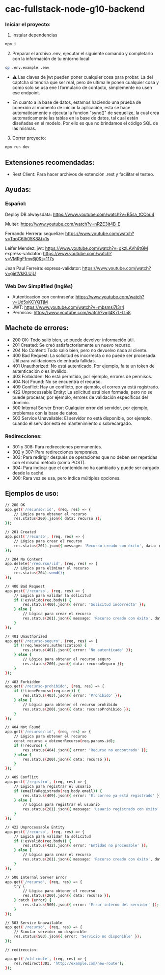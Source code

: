 # cac-fullstack-node-g10-backend

### Iniciar el proyecto:

1. Instalar dependencias
```bash
npm i
```
2. Preparar el archivo .env, ejecutar el siguiente comando y completarlo con la información de tu entorno local
```bash
cp .env.example .env
```
* ⚠️ Las claves de jwt pueden poner cualquier cosa para probar. La del captcha si tendría que ser real, pero de ultima le ponen cualquier cosa y como solo se usa ene l formulario de contacto, simplemente no usen ese endpoint.

* En cuanto a la base de datos, estamos haciendo una prueba de conexión
al momento de iniciar la aplicación, esta se hace automaticamente y ejecuta la funcion "sync()" de sequelize, la cual crea automaticamente las tablas en la base de datos, tal cual están diseñadas en el modelo. Por ello es que no brindamos el código SQL de las mismas.

3. Correr proyecto:
```bash
npm run dev
```



## Extensiones recomendadas:

- Rest Client: Para hacer archivos de extención .rest y facilitar el testeo.


## Ayudas: 

### Español:

Deploy DB alwaysdata: https://www.youtube.com/watch?v=B5sa_tCCou4

Multer: https://www.youtube.com/watch?v=nRZE3It4B-E

Fernando Herrera:
sequelize: https://www.youtube.com/watch?v=TqpC6Ih05K8&t=1s

Leifer Mendez:
jwt: https://www.youtube.com/watch?v=gkzLAVh8tGM
express-validator: https://www.youtube.com/watch?v=VMRgFfmv6j0&t=117s

Jean Paul Ferreira:
express-validator: https://www.youtube.com/watch?v=gjetVkKLUjU


### Web Dev Simplified (Inglés)

- Autenticacion con contraseña: https://www.youtube.com/watch?v=Ud5xKCYQTjM
- JWT: https://www.youtube.com/watch?v=mbsmsi7l3r4
- Permisos: https://www.youtube.com/watch?v=jI4K7L-LI58 

## Machete de errores:

* 200 OK: Todo salió bien, se puede devolver información útil.
* 201 Created: Se creó satisfactoriamente un nuevo recurso.
* 204 No Content: Todo salió bien, pero no devuelvo nada al cliente.
* 400 Bad Request: La solicitud es incorrecta o no puede ser procesada. Útil para validaciones de entrada fallidas.
* 401 Unauthorized: No está autenticado. Por ejemplo, falta un token de autenticación o es inválido.
* 403 Forbidden: No está permitido, por ejemplo, errores de permisos.
* 404 Not Found: No se encuentra el recurso.
* 409 Conflict: Hay un conflicto, por ejemplo, el correo ya está registrado.
* 422 Unprocessable Entity: La solicitud está bien formada, pero no se puede procesar, por ejemplo, errores de validación específicos del dominio.
* 500 Internal Server Error: Cualquier error del servidor, por ejemplo, problemas con la base de datos.
* 503 Service Unavailable: El servidor no está disponible, por ejemplo, cuando el servidor está en mantenimiento o sobrecargado.

### Redirecciones:

* 301 y 308: Para redirecciones permanentes.
* 302 y 307: Para redirecciones temporales.
* 303: Para redirigir después de operaciones que no deben ser repetidas con el mismo método (como POST).
* 304: Para indicar que el contenido no ha cambiado y puede ser cargado desde la caché.
* 300: Rara vez se usa, pero indica múltiples opciones.

## Ejemplos de uso:

```bash 
// 200 OK
app.get('/recurso/:id', (req, res) => {
    // Lógica para obtener el recurso
    res.status(200).json({ data: recurso });
});

// 201 Created
app.post('/recurso', (req, res) => {
    // Lógica para crear el recurso
    res.status(201).json({ message: 'Recurso creado con éxito', data: nuevoRecurso });
});

// 204 No Content
app.delete('/recurso/:id', (req, res) => {
    // Lógica para eliminar el recurso
    res.status(204).send();
});

// 400 Bad Request
app.post('/recurso', (req, res) => {
    // Lógica para validar la solicitud
    if (!esValido(req.body)) {
        res.status(400).json({ error: 'Solicitud incorrecta' });
    } else {
        // Lógica para crear el recurso
        res.status(201).json({ message: 'Recurso creado con éxito', data: nuevoRecurso });
    }
});

// 401 Unauthorized
app.get('/recurso-seguro', (req, res) => {
    if (!req.headers.authorization) {
        res.status(401).json({ error: 'No autenticado' });
    } else {
        // Lógica para obtener el recurso seguro
        res.status(200).json({ data: recursoSeguro });
    }
});

// 403 Forbidden
app.get('/recurso-prohibido', (req, res) => {
    if (!tienePermiso(req.user)) {
        res.status(403).json({ error: 'Prohibido' });
    } else {
        // Lógica para obtener el recurso prohibido
        res.status(200).json({ data: recursoProhibido });
    }
});

// 404 Not Found
app.get('/recurso/:id', (req, res) => {
    // Lógica para obtener el recurso
    const recurso = obtenerRecurso(req.params.id);
    if (!recurso) {
        res.status(404).json({ error: 'Recurso no encontrado' });
    } else {
        res.status(200).json({ data: recurso });
    }
});

// 409 Conflict
app.post('/registro', (req, res) => {
    // Lógica para registrar el usuario
    if (emailYaRegistrado(req.body.email)) {
        res.status(409).json({ error: 'El correo ya está registrado' });
    } else {
        // Lógica para registrar el usuario
        res.status(201).json({ message: 'Usuario registrado con éxito' });
    }
});

// 422 Unprocessable Entity
app.post('/recurso', (req, res) => {
    // Lógica para validar la solicitud
    if (!esValido(req.body)) {
        res.status(422).json({ error: 'Entidad no procesable' });
    } else {
        // Lógica para crear el recurso
        res.status(201).json({ message: 'Recurso creado con éxito', data: nuevoRecurso });
    }
});

// 500 Internal Server Error
app.get('/recurso', (req, res) => {
    try {
        // Lógica para obtener el recurso
        res.status(200).json({ data: recurso });
    } catch (error) {
        res.status(500).json({ error: 'Error interno del servidor' });
    }
});

// 503 Service Unavailable
app.get('/recurso', (req, res) => {
    // Simular servidor no disponible
    res.status(503).json({ error: 'Servicio no disponible' });
});

// redireccion:

app.get('/old-route', (req, res) => {
    res.redirect(301, 'http://example.com/new-route');
});


```